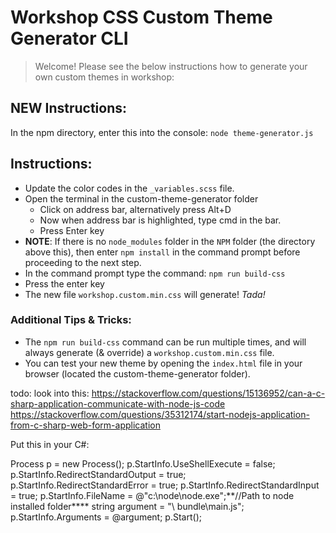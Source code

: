 # Workshop CSS Custom Theme Generator CLI

> Welcome! Please see the below instructions how to generate your own custom themes in workshop:

## NEW Instructions:

In the npm directory, enter this into the console:
`node theme-generator.js`

## Instructions:

* Update the color codes in the `_variables.scss` file.
* Open the terminal in the custom-theme-generator folder
    * Click on address bar, alternatively press Alt+D
    * Now when address bar is highlighted, type cmd in the bar.
    * Press Enter key
* **NOTE**: If there is no `node_modules` folder in the `NPM` folder (the directory above this), then enter `npm install` in the command prompt before proceeding to the next step.
* In the command prompt type the command: `npm run build-css`
* Press the enter key
* The new file `workshop.custom.min.css` will generate! _Tada!_

### Additional Tips & Tricks:
* The `npm run build-css` command can be run multiple times, and will always generate (& override) a `workshop.custom.min.css` file.
* You can test your new theme by opening the `index.html` file in your browser (located the custom-theme-generator folder).

todo: look into this:
https://stackoverflow.com/questions/15136952/can-a-c-sharp-application-communicate-with-node-js-code
https://stackoverflow.com/questions/35312174/start-nodejs-application-from-c-sharp-web-form-application

Put this in your C#:

 Process p = new Process();
            p.StartInfo.UseShellExecute = false;
            p.StartInfo.RedirectStandardOutput = true;
            p.StartInfo.RedirectStandardError = true;
            p.StartInfo.RedirectStandardInput = true;
            p.StartInfo.FileName = @"c:\node\node.exe";**//Path to node installed folder****
            string argument = "\\ bundle\main.js";
            p.StartInfo.Arguments = @argument;
            p.Start();